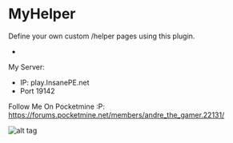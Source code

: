 # MyHelper
Define your own custom /helper pages using this plugin.


- 
My Server:
- IP: play.InsanePE.net
- Port 19142

Follow Me On Pocketmine :P: https://forums.pocketmine.net/members/andre_the_gamer.22131/

![alt tag](https://www.spigotmc.org/data/resource_icons/7/7003.jpg?1431461677)
